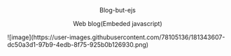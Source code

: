 <p align="center">Blog-but-ejs</p>
<p align="center">Web blog(Embeded javascript)</p>
![image](https://user-images.githubusercontent.com/78105136/181343607-dc50a3d1-97b9-4edb-8f75-925b0b126930.png)
